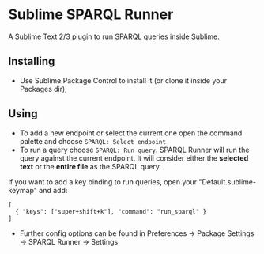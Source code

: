 Sublime SPARQL Runner
=====================

A Sublime Text 2/3 plugin to run SPARQL queries inside Sublime.


Installing
----------

* Use Sublime Package Control to install it (or clone it inside your Packages dir);


Using
-----

* To add a new endpoint or select the current one open the command palette and choose `SPARQL: Select endpoint`
* To run a query choose `SPARQL: Run query`. SPARQL Runner will run the query against the current endpoint. It will consider either the **selected text** or the **entire file** as the SPARQL query.

If you want to add a key binding to run queries, open your "Default.sublime-keymap" and add:

    [
      { "keys": ["super+shift+k"], "command": "run_sparql" }
    ]


* Further config options can be found in Preferences -> Package Settings -> SPARQL Runner -> Settings
